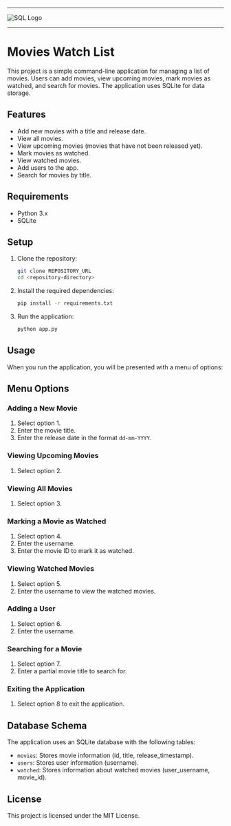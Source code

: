 ___
![SQL Logo](https://upload.wikimedia.org/wikipedia/commons/8/87/Sql_data_base_with_logo.png)
___


# Movies Watch List

This project is a simple command-line application for managing a list of movies. Users can add movies, view upcoming movies, mark movies as watched, and search for movies. The application uses SQLite for data storage.

## Features

- Add new movies with a title and release date.
- View all movies.
- View upcoming movies (movies that have not been released yet).
- Mark movies as watched.
- View watched movies.
- Add users to the app.
- Search for movies by title.

## Requirements

- Python 3.x
- SQLite
## Setup

1. Clone the repository:
    ```sh
    git clone REPOSITORY_URL
    cd <repository-directory>
    ```
2. Install the required dependencies:
    ```sh
    pip install -r requirements.txt
    ```
3. Run the application:
    ```sh
    python app.py
    ```

## Usage

When you run the application, you will be presented with a menu of options:

## Menu Options

### Adding a New Movie

1. Select option 1.
2. Enter the movie title.
3. Enter the release date in the format `dd-mm-YYYY`.

### Viewing Upcoming Movies

1. Select option 2.

### Viewing All Movies

1. Select option 3.

### Marking a Movie as Watched

1. Select option 4.
2. Enter the username.
3. Enter the movie ID to mark it as watched.

### Viewing Watched Movies

1. Select option 5.
2. Enter the username to view the watched movies.

### Adding a User

1. Select option 6.
2. Enter the username.

### Searching for a Movie

1. Select option 7.
2. Enter a partial movie title to search for.

### Exiting the Application

1. Select option 8 to exit the application.

## Database Schema

The application uses an SQLite database with the following tables:

- `movies`: Stores movie information (id, title, release_timestamp).
- `users`: Stores user information (username).
- `watched`: Stores information about watched movies (user_username, movie_id).

## License

This project is licensed under the MIT License.

